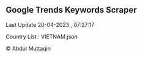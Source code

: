 

## Google Trends Keywords Scraper 
 
Last Update 20-04-2023 , 07:27:17

Country List :
VIETNAM.json



© Abdul Muttaqin 
